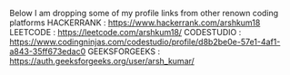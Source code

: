 Below I am dropping some of my profile links from other renown coding platforms
HACKERRANK : https://www.hackerrank.com/arshkum18
LEETCODE : https://leetcode.com/arshkum18/
CODESTUDIO : https://www.codingninjas.com/codestudio/profile/d8b2be0e-57e1-4af1-a843-35ff673edac0
GEEKSFORGEEKS : https://auth.geeksforgeeks.org/user/arsh_kumar/
